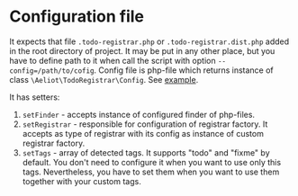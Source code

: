 # Configuration file

It expects that file `.todo-registrar.php` or `.todo-registrar.dist.php` added in the root directory of project.
It may be put in any other place, but you have to define path to it when call the script with option `--config=/path/to/cofig`.
Config file is php-file which returns instance of class `\Aeliot\TodoRegistrar\Config`. See [example](../.todo-registrar.dist.php).

It has setters:
1. `setFinder` - accepts instance of configured finder of php-files.
2. `setRegistrar` - responsible for configuration of registrar factory. It accepts as type of registrar with its config
   as instance of custom registrar factory.
3. `setTags` - array of detected tags. It supports "todo" and "fixme" by default.
   You don't need to configure it when you want to use only this tags. Nevertheless, you have to set them
   when you want to use them together with your custom tags.

